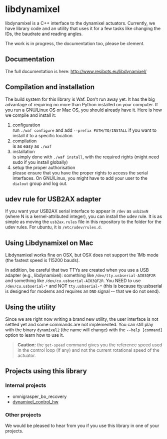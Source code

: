 # libdynamixel

libdynamixel is a C++ interface to the dynamixel actuators. Currently, we have library code and an utility that uses it for a few tasks like changing the IDs, the baudrate and reading angles.

The work is in progress, the documentation too, please be clement.

## Documentation

The full documentation is here: http://www.resibots.eu/libdynamixel/ 

## Compilation and installation

The build system for this library is Waf. Don't run away yet. It has the big advantage of requiring no more than Python installed on your computer. If you run a GNU/Linux OS or Mac OS, you should already have it. Here is how we compile and install it:

1. configuration  
  run `./waf configure` and add `--prefix PATH/TO/INSTALL` if you want to install it to a specific location
2. compilation  
  is as easy as `./waf`
3. installation  
  is simply done with `./waf install`, with the required rights (might need sudo if you install globally)
4. setup the proper authorisation  
  please ensure that you have the proper rights to access the serial interfaces. On GNU/Linux, you might have to add your user to the `dialout` group and log out.

## udev rule for USB2AX adapter

If you want your USB2AX serial interface to appear in `/dev` as `usb2axN` (where N is a kernel-attributed integer), you can install the udev rule. It is as simple as moving the `usb2ax.rules` file in this repository to the folder for the udev rules. For ubuntu, it is `/etc/udev/rules.d`.

## Using Libdynamixel on Mac

Libdynamixel works fine on OSX, but OSX does not support the 1Mb mode (the fastest speed is 115200 bauds).

In addition, be careful that two TTYs are created when you use a USB adapter (e.g., libdynamixel): something like `/dev/tty.usbserial-AI03QF2R` and something like `/dev/cu.usbserial-AI03QF2R`. You NEED to use `/dev/cu.usbserial-*` and NOT `tty.usbserial-*` (this is because tty.usbserial is designed for modems and requires an `DND` signal -- that we do not send).

## Using the utility

Since we are right now writing a brand new utility, the user interface is not settled yet and some commands are not implemented. You can still play with the binary `dynamixel2` (the name will change) with the `--help [command]` option to learn how to use it.

> **Caution:** the `get-speed` command gives you the reference speed used in the control loop (if any) and not the current rotational speed of the actuator.

## Projects using this library

### Internal projects

- omnigrasper_bo_recovery
- [dynamixel_control_hw](https://github.com/resibots/dynamixel_control_hw/)

### Other projects

We would be pleased to hear from you if you use this library in one of your projects.
